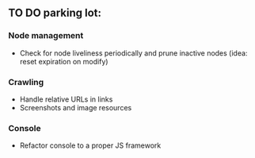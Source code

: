 ## TO DO parking lot:

### Node management
* Check for node liveliness periodically and prune inactive nodes (idea: reset expiration on modify)

### Crawling
* Handle relative URLs in links
* Screenshots and image resources

### Console
* Refactor console to a proper JS framework